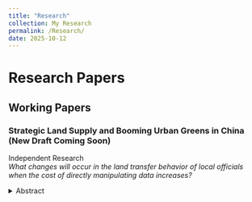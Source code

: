 ```yaml
---
title: "Research"
collection: My Research
permalink: /Research/
date: 2025-10-12
---
```


# Research Papers
## Working Papers
### Strategic Land Supply and Booming Urban Greens in China (New Draft Coming Soon)
Independent Research\
_What changes will occur in the land transfer behavior of local officials when the cost of directly manipulating data increases?_
<details>
  <summary>Abstract</summary>
  
  This paper examine shifting China’s air-quality monitoring stations to independent private operators prompted municipal officials to to strategically develop green spaces around monitoring stations. A simple model demonstrates that higher data manipulation costs caused by the reform generate substitution effects (expanded real green space) and signal-strength effects (increased reliance on credible data). Analysis of over one million land-transfer records with difference-in-differences design reveals park and green-space transfers nearly doubled within 5 km of monitoring stations post-reform, with effects diminishing by distance. These findings underscore the necessity of comprehensive, multi-metric evaluation systems to prevent unintended spatial resource allocation distortions.

</details>
